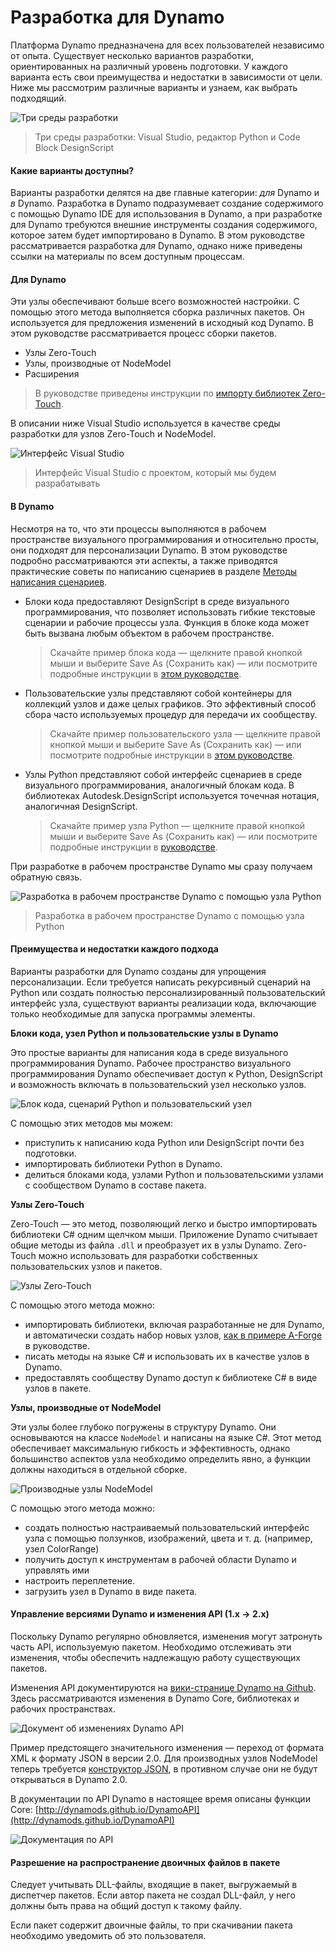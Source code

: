# Разработка для Dynamo 

Платформа Dynamo предназначена для всех пользователей независимо от опыта. Существует несколько вариантов разработки, ориентированных на различный уровень подготовки. У каждого варианта есть свои преимущества и недостатки в зависимости от цели. Ниже мы рассмотрим различные варианты и узнаем, как выбрать подходящий.

![Три среды разработки](images/developing-for-dynamo.png)

> Три среды разработки: Visual Studio, редактор Python и Code Block DesignScript

#### Какие варианты доступны? <a href="#what-are-my-options" id="what-are-my-options"></a>

Варианты разработки делятся на две главные категории: _для_ Dynamo и _в_ Dynamo. Разработка в Dynamo подразумевает создание содержимого с помощью Dynamo IDE для использования в Dynamo, а при разработке для Dynamo требуются внешние инструменты создания содержимого, которое затем будет импортировано в Dynamo. В этом руководстве рассматривается разработка _для_ Dynamo, однако ниже приведены ссылки на материалы по всем доступным процессам.

#### Для Dynamo <a href="#for-dynamo" id="for-dynamo"></a>

Эти узлы обеспечивают больше всего возможностей настройки. С помощью этого метода выполняется сборка различных пакетов. Он используется для предложения изменений в исходный код Dynamo. В этом руководстве рассматривается процесс сборки пакетов.

* Узлы Zero-Touch
* Узлы, производные от NodeModel
* Расширения

> В руководстве приведены инструкции по [импорту библиотек Zero-Touch](https://primer2.dynamobim.org/6_custom_nodes_and_packages/6-2_packages/5-zero-touch).

В описании ниже Visual Studio используется в качестве среды разработки для узлов Zero-Touch и NodeModel.

![Интерфейс Visual Studio](images/vs-devenv.jpg)

> Интерфейс Visual Studio с проектом, который мы будем разрабатывать

#### В Dynamo <a href="#in-dynamo" id="in-dynamo"></a>

Несмотря на то, что эти процессы выполняются в рабочем пространстве визуального программирования и относительно просты, они подходят для персонализации Dynamo. В этом руководстве подробно рассматриваются эти аспекты, а также приводятся практические советы по написанию сценариев в разделе [Методы написания сценариев](http://dynamoprimer.com/en/12\_Best-Practice/12-1\_Scripting-Strategies.html).

*   Блоки кода предоставляют DesignScript в среде визуального программирования, что позволяет использовать гибкие текстовые сценарии и рабочие процессы узла. Функция в блоке кода может быть вызвана любым объектом в рабочем пространстве.

    > Скачайте пример блока кода — щелкните правой кнопкой мыши и выберите Save As (Сохранить как) — или посмотрите подробные инструкции в [этом руководстве](https://primer.dynamobim.org/07\_Code-Block/7-1\_what-is-a-code-block.html).
*   Пользовательские узлы представляют собой контейнеры для коллекций узлов и даже целых графиков. Это эффективный способ сбора часто используемых процедур для передачи их сообществу.

    > Скачайте пример пользовательского узла — щелкните правой кнопкой мыши и выберите Save As (Сохранить как) — или посмотрите подробные инструкции в [этом руководстве](https://primer.dynamobim.org/10\_Custom-Nodes/10-1\_Introduction.html).
*   Узлы Python представляют собой интерфейс сценариев в среде визуального программирования, аналогичный блокам кода. В библиотеках Autodesk.DesignScript используется точечная нотация, аналогичная DesignScript.

    > Скачайте пример узла Python — щелкните правой кнопкой мыши и выберите Save As (Сохранить как) — или посмотрите подробные инструкции в [руководстве](https://primer.dynamobim.org/10\_Custom-Nodes/10-4\_Python.html).

При разработке в рабочем пространстве Dynamo мы сразу получаем обратную связь.

![Разработка в рабочем пространстве Dynamo с помощью узла Python](images/python-example.jpg)

> Разработка в рабочем пространстве Dynamo с помощью узла Python

#### Преимущества и недостатки каждого подхода <a href="#what-are-the-advantagesdisadvantages-of-each" id="what-are-the-advantagesdisadvantages-of-each"></a>

Варианты разработки для Dynamo созданы для упрощения персонализации. Если требуется написать рекурсивный сценарий на Python или создать полностью персонализированный пользовательский интерфейс узла, существуют варианты реализации кода, включающие только необходимые для запуска программы элементы.

**Блоки кода, узел Python и пользовательские узлы в Dynamo**

Это простые варианты для написания кода в среде визуального программирования Dynamo. Рабочее пространство визуального программирования Dynamo обеспечивает доступ к Python, DesignScript и возможность включать в пользовательский узел несколько узлов.

![Блок кода, сценарий Python и пользовательский узел](images/Development-Icons.png)

С помощью этих методов мы можем:

* приступить к написанию кода Python или DesignScript почти без подготовки.
* импортировать библиотеки Python в Dynamo.
* делиться блоками кода, узлами Python и пользовательскими узлами с сообществом Dynamo в составе пакета.

**Узлы Zero-Touch**

Zero-Touch — это метод, позволяющий легко и быстро импортировать библиотеки C# одним щелчком мыши. Приложение Dynamo считывает общие методы из файла `.dll` и преобразует их в узлы Dynamo. Zero-Touch можно использовать для разработки собственных пользовательских узлов и пакетов.

![Узлы Zero-Touch](images/ZTImport.png)

С помощью этого метода можно:

* импортировать библиотеки, включая разработанные не для Dynamo, и автоматически создать набор новых узлов, [как в примере A-Forge](http://dynamoprimer.com/en/10\_Packages/10-5\_Zero-Touch.html) в руководстве.
* писать методы на языке C# и использовать их в качестве узлов в Dynamo.
* предоставлять сообществу Dynamo доступ к библиотеке C# в виде узлов в пакете.

**Узлы, производные от NodeModel**

Эти узлы более глубоко погружены в структуру Dynamo. Они основываются на классе `NodeModel` и написаны на языке C#. Этот метод обеспечивает максимальную гибкость и эффективность, однако большинство аспектов узла необходимо определить явно, а функции должны находиться в отдельной сборке.

![Производные узлы NodeModel](images/Development-Icons-NodeModel.png)

С помощью этого метода можно:

* создать полностью настраиваемый пользовательский интерфейс узла с помощью ползунков, изображений, цвета и т. д. (например, узел ColorRange)
* получить доступ к инструментам в рабочей области Dynamo и управлять ими
* настроить переплетение.
* загрузить узел в Dynamo в виде пакета.

#### Управление версиями Dynamo и изменения API (1.x → 2.x) <a href="#understanding-dynamo-versioning-and-api-changes-1x-2x" id="understanding-dynamo-versioning-and-api-changes-1x-2x"></a>

Поскольку Dynamo регулярно обновляется, изменения могут затронуть часть API, используемую пакетом. Необходимо отслеживать эти изменения, чтобы обеспечить надлежащую работу существующих пакетов.

Изменения API документируются на [вики-странице Dynamo на Github](https://github.com/DynamoDS/Dynamo/wiki/API-Changes). Здесь рассматриваются изменения в Dynamo Core, библиотеках и рабочих пространствах.

![Документ об изменениях Dynamo API](images/api-changes.jpg)

Пример предстоящего значительного изменения — переход от формата XML к формату JSON в версии 2.0. Для производных узлов NodeModel теперь требуется [конструктор JSON](https://github.com/DynamoDS/Dynamo/wiki/Write-a-Json-Constructor-for-a-NodeModel-Node), в противном случае они не будут открываться в Dynamo 2.0.

В документации по API Dynamo в настоящее время описаны функции Core: [http://dynamods.github.io/DynamoAPI](http://dynamods.github.io/DynamoAPI)

![Документация по API](images/api-docs.jpg)

#### Разрешение на распространение двоичных файлов в пакете <a href="#permission-to-distribute-binaries-in-a-package" id="permission-to-distribute-binaries-in-a-package"></a>

Следует учитывать DLL-файлы, входящие в пакет, выгружаемый в диспетчер пакетов. Если автор пакета не создал DLL-файл, у него должны быть права на общий доступ к такому файлу.

Если пакет содержит двоичные файлы, то при скачивании пакета необходимо уведомить об это пользователя.
